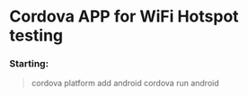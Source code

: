 # Cordova APP for WiFi Hotspot testing
### Starting:
> cordova platform add android
> cordova run android